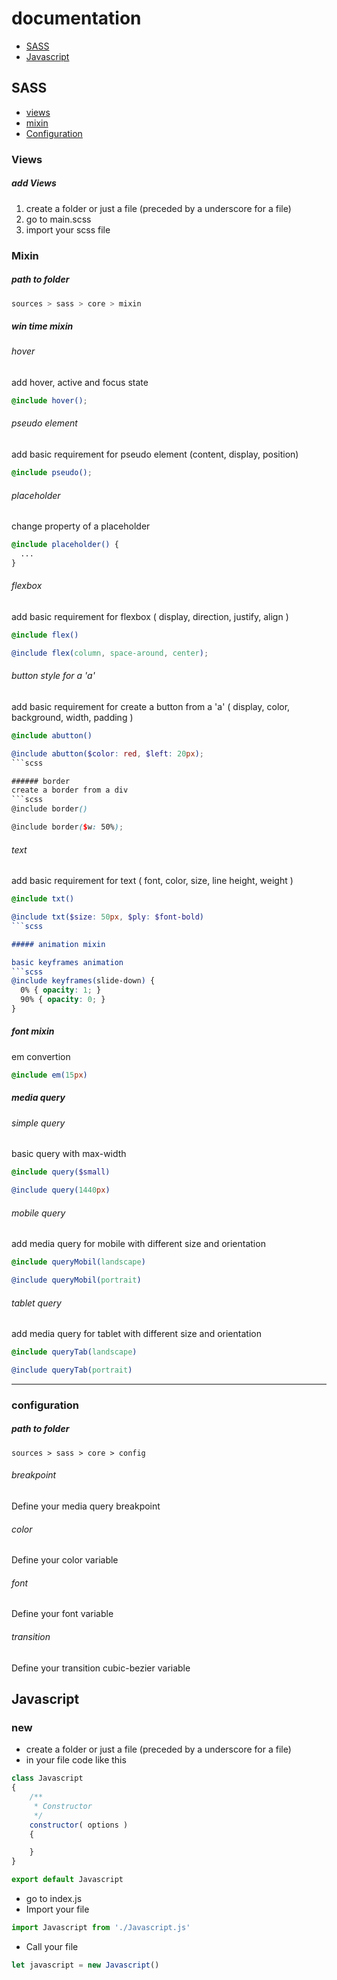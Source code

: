 # documentation

- [SASS](#Views)
- [Javascript](#new)

## SASS

- [views](#Views)
- [mixin](#Mixin)
- [Configuration](#configuration)

### Views
##### add Views
1. create a folder or just a file (preceded by a underscore for a file)
2.  go to main.scss
3. import your scss file

### Mixin

##### path to folder
```scss
sources > sass > core > mixin
```
##### win time mixin

###### hover
add hover, active and focus state
```scss
@include hover();
```

###### pseudo element
add basic requirement for pseudo element (content, display, position)
```scss
@include pseudo();
```

###### placeholder
change property of a placeholder
```scss
@include placeholder() {
  ...
}
```

###### flexbox
add basic requirement for flexbox ( display, direction, justify, align )
```scss
@include flex()

@include flex(column, space-around, center);
```

###### button style for a 'a'
add basic requirement for create a button from a 'a' ( display, color, background, width, padding )
```scss
@include abutton()

@include abutton($color: red, $left: 20px);
```scss

###### border
create a border from a div
```scss
@include border()

@include border($w: 50%);
```

###### text
add basic requirement for text ( font, color, size, line height, weight )
```scss
@include txt()

@include txt($size: 50px, $ply: $font-bold)
```scss

##### animation mixin

basic keyframes animation
```scss
@include keyframes(slide-down) {
  0% { opacity: 1; }
  90% { opacity: 0; }
}
```

##### font mixin

em convertion
```scss
@include em(15px)
```


##### media query

###### simple query
basic query with max-width
```scss
@include query($small)

@include query(1440px)
```

###### mobile query
add media query for mobile with different size and orientation
```scss
@include queryMobil(landscape)

@include queryMobil(portrait)
```

###### tablet query
add media query for tablet with different size and orientation
```scss
@include queryTab(landscape)

@include queryTab(portrait)
```


---

### configuration

##### path to folder
```
sources > sass > core > config
```

###### breakpoint
Define your media query breakpoint

###### color
Define your color variable

###### font
Define your font variable

###### transition
Define your transition cubic-bezier variable


## Javascript
### new

* create a folder or just a file (preceded by a underscore for a file)
* in your file code like this

```javascript
class Javascript
{
    /**
     * Constructor
     */
    constructor( options )
    {

    }
}

export default Javascript
```

* go to index.js
* Import your file

```javascript
import Javascript from './Javascript.js'
```

* Call your file

```javascript
let javascript = new Javascript()
```
